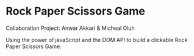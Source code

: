 # Rock Paper Scissors Game

Collaboration Project: Anwar Akkari & Micheal Oluh

Using the power of javaScript and the DOM API to build a clickable Rock Paper Scissors Game.